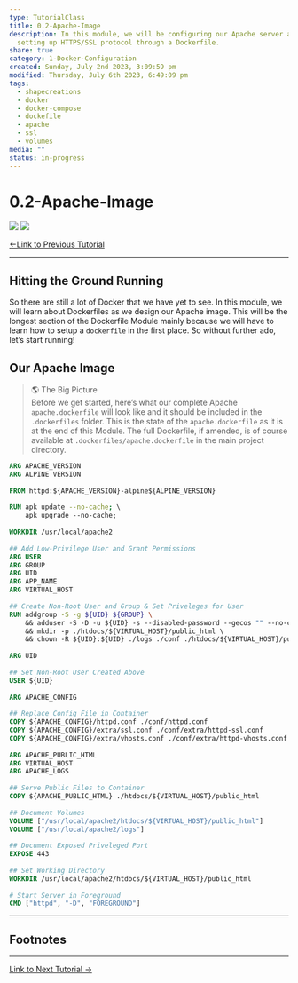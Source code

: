 ```yaml
---  
type: TutorialClass  
title: 0.2-Apache-Image  
description: In this module, we will be configuring our Apache server and  
  setting up HTTPS/SSL protocol through a Dockerfile.  
share: true  
category: 1-Docker-Configuration  
created: Sunday, July 2nd 2023, 3:09:59 pm  
modified: Thursday, July 6th 2023, 6:49:09 pm  
tags:  
  - shapecreations  
  - docker  
  - docker-compose  
  - dockefile  
  - apache  
  - ssl  
  - volumes  
media: ""  
status: in-progress  
---  
```

  
  
# 0.2-Apache-Image  
  
![](https://img.shields.io/badge/-Apache-D22128?logo=apache&logoColor=white&style=plastic) ![](https://img.shields.io/badge/-OpenSSL-721412?logo=openssl&logoColor=white&style=plastic)    
  
[←Link to Previous Tutorial](.md#)  
  
---  
  
## Hitting the Ground Running  
  
So there are still a lot of Docker that we have yet to see. In this module, we will learn about Dockerfiles as we design our Apache image. This will be the longest section of the Dockerfile Module mainly because we will have to learn how to setup a `dockerfile` in the first place. So without further ado, let’s start running!  
  
## Our Apache Image  
  
> 🌎 The Big Picture    
> Before we get started, here’s what our complete Apache `apache.dockerfile` will look like and it should be included in the `.dockerfiles` folder. This is the state of the `apache.dockerfile` as it is at the end of this Module. The full Dockerfile, if amended, is of course available at `.dockerfiles/apache.dockerfile` in the main project directory.  
  
```dockerfile  
ARG APACHE_VERSION  
ARG ALPINE VERSION  
  
FROM httpd:${APACHE_VERSION}-alpine${ALPINE_VERSION}  
  
RUN apk update --no-cache; \  
	apk upgrade --no-cache;  
  
WORKDIR /usr/local/apache2  
  
## Add Low-Privilege User and Grant Permissions  
ARG USER  
ARG GROUP  
ARG UID  
ARG APP_NAME  
ARG VIRTUAL_HOST  
  
## Create Non-Root User and Group & Set Priveleges for User  
RUN addgroup -S -g ${UID} ${GROUP} \  
	&& adduser -S -D -u ${UID} -s --disabled-password --gecos "" --no-create-home -G ${GROUP} ${USER} \  
	&& mkdir -p ./htdocs/${VIRTUAL_HOST}/public_html \  
	&& chown -R ${UID}:${UID} ./logs ./conf ./htdocs/${VIRTUAL_HOST}/public_html  
  
ARG UID  
  
## Set Non-Root User Created Above  
USER ${UID}  
  
ARG APACHE_CONFIG  
  
## Replace Config File in Container  
COPY ${APACHE_CONFIG}/httpd.conf ./conf/httpd.conf  
COPY ${APACHE_CONFIG}/extra/ssl.conf ./conf/extra/httpd-ssl.conf  
COPY ${APACHE_CONFIG}/extra/vhosts.conf ./conf/extra/httpd-vhosts.conf  
  
ARG APACHE_PUBLIC_HTML  
ARG VIRTUAL_HOST  
ARG APACHE_LOGS  
  
## Serve Public Files to Container  
COPY ${APACHE_PUBLIC_HTML} ./htdocs/${VIRTUAL_HOST}/public_html  
  
## Document Volumes  
VOLUME ["/usr/local/apache2/htdocs/${VIRTUAL_HOST}/public_html"]  
VOLUME ["/usr/local/apache2/logs"]  
  
## Document Exposed Priveleged Port  
EXPOSE 443  
  
## Set Working Directory  
WORKDIR /usr/local/apache2/htdocs/${VIRTUAL_HOST}/public_html  
  
# Start Server in Foreground  
CMD ["httpd", "-D", "FOREGROUND"]  
```  
  
  
  
---  
  
## Footnotes  
  
---  
  
[Link to Next Tutorial →](.md#)  
